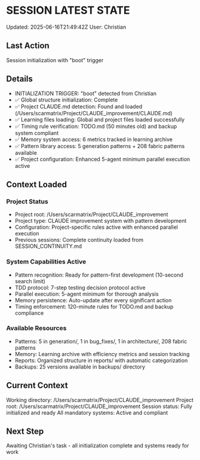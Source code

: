 # SESSION LATEST STATE
Updated: 2025-06-16T21:49:42Z
User: Christian

## Last Action
Session initialization with "boot" trigger

## Details
- INITIALIZATION TRIGGER: "boot" detected from Christian
- ✅ Global structure initialization: Complete 
- ✅ Project CLAUDE.md detection: Found and loaded (/Users/scarmatrix/Project/CLAUDE_improvement/CLAUDE.md)
- ✅ Learning files loading: Global and project files loaded successfully
- ✅ Timing rule verification: TODO.md (50 minutes old) and backup system compliant
- ✅ Memory system access: 6 metrics tracked in learning archive
- ✅ Pattern library access: 5 generation patterns + 208 fabric patterns available
- ✅ Project configuration: Enhanced 5-agent minimum parallel execution active

## Context Loaded
### Project Status
- Project root: /Users/scarmatrix/Project/CLAUDE_improvement
- Project type: CLAUDE improvement system with pattern development
- Configuration: Project-specific rules active with enhanced parallel execution
- Previous sessions: Complete continuity loaded from SESSION_CONTINUITY.md

### System Capabilities Active
- Pattern recognition: Ready for pattern-first development (10-second search limit)
- TDD protocol: 7-step testing decision protocol active
- Parallel execution: 5-agent minimum for thorough analysis
- Memory persistence: Auto-update after every significant action
- Timing enforcement: 120-minute rules for TODO.md and backup compliance

### Available Resources
- Patterns: 5 in generation/, 1 in bug_fixes/, 1 in architecture/, 208 fabric patterns
- Memory: Learning archive with efficiency metrics and session tracking
- Reports: Organized structure in reports/ with automatic categorization
- Backups: 25 versions available in backups/ directory

## Current Context
Working directory: /Users/scarmatrix/Project/CLAUDE_improvement
Project root: /Users/scarmatrix/Project/CLAUDE_improvement
Session status: Fully initialized and ready
All mandatory systems: Active and compliant

## Next Step
Awaiting Christian's task - all initialization complete and systems ready for work
